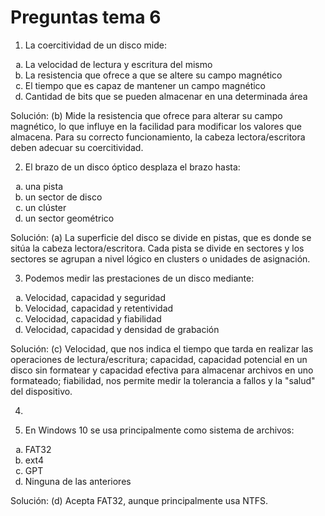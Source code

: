 # Preguntas tema 6

1. La coercitividad de un disco mide:
<ol type="a">
  <li>La velocidad de lectura y escritura del mismo</li>
  <li>La resistencia que ofrece a que se altere su campo magnético </li>
  <li>El tiempo que es capaz de mantener un campo magnético</li>
  <li>Cantidad de bits que se pueden almacenar en una determinada área</li>
</ol>

Solución: (b) Mide la resistencia que ofrece para alterar su campo magnético, lo que influye en la facilidad para modificar los valores que almacena. Para su correcto funcionamiento, la cabeza lectora/escritora deben adecuar su coercitividad.

2. El brazo de un disco óptico desplaza el brazo hasta:
<ol type="a">
  <li>una pista</li>
  <li>un sector de disco</li>
  <li>un clúster</li>
  <li>un sector geométrico</li>
</ol>

Solución: (a) La superficie del disco se divide en pistas, que es donde se sitúa la cabeza lectora/escritora. Cada pista se divide en sectores y los sectores se agrupan a nivel lógico en clusters o unidades de asignación.

3. Podemos medir las prestaciones de un disco mediante:
<ol type="a">
  <li>Velocidad, capacidad y seguridad</li>
  <li>Velocidad, capacidad y retentividad</li>
  <li>Velocidad, capacidad y fiabilidad</li>
  <li>Velocidad, capacidad y densidad de grabación</li>
</ol>

Solución: (c) Velocidad, que nos indica el tiempo que tarda en realizar las operaciones de lectura/escritura; capacidad, capacidad potencial en un disco sin formatear y capacidad efectiva para almacenar archivos en uno formateado; fiabilidad, nos permite medir la tolerancia a fallos y la "salud" del dispositivo.  

4.

10. En Windows 10 se usa principalmente como sistema de archivos:
<ol type="a">
  <li>FAT32</li>
  <li>ext4</li>
  <li>GPT</li>
  <li>Ninguna de las anteriores</li>
</ol>

Solución: (d) Acepta FAT32, aunque principalmente usa NTFS.
